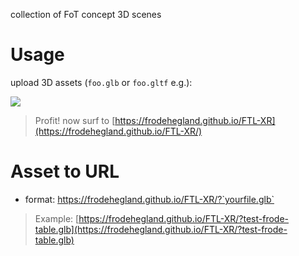 collection of FoT concept 3D scenes

# Usage

upload 3D assets (`foo.glb` or `foo.gltf` e.g.):

<img src="https://i.imgur.com/MsmZJDQ.png"/>

> Profit! now surf to [https://frodehegland.github.io/FTL-XR](https://frodehegland.github.io/FTL-XR/)

# Asset to URL

* format: https://frodehegland.github.io/FTL-XR/?`yourfile.glb`

> Example: [https://frodehegland.github.io/FTL-XR/?test-frode-table.glb](https://frodehegland.github.io/FTL-XR/?test-frode-table.glb)
